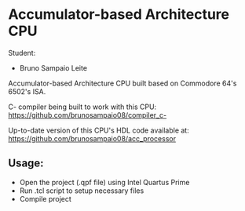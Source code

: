 # Accumulator-based Architecture CPU

Student:
- Bruno Sampaio Leite

Accumulator-based Architecture CPU built based on Commodore 64's 6502's ISA.

C- compiler being built to work with this CPU: https://github.com/brunosampaio08/compiler_c-

Up-to-date version of this CPU's HDL code available at: https://github.com/brunosampaio08/acc_processor

## Usage:

- Open the project (.qpf file) using Intel Quartus Prime
- Run .tcl script to setup necessary files
- Compile project
